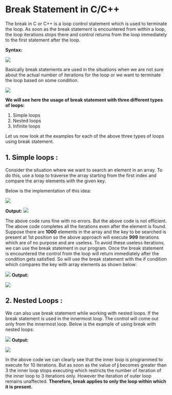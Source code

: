 # Break Statement in C/C++

The break in C or C++ is a loop control statement which is used to terminate the loop. As soon as the break statement is encountered from within a loop, the loop iterations stops there and control returns from the loop immediately to the first statement after the loop.

**Syntax:**

![](https://github.com/AswinS07/C_programming/tree/cb180b01be700b949bffc78969e3c5db4ae16b97/_includes/Breaksyntax.png)

Basically break statements are used in the situations when we are not sure about the actual number of iterations for the loop or we want to terminate the loop based on some condition.

![](https://github.com/AswinS07/C_programming/tree/cb180b01be700b949bffc78969e3c5db4ae16b97/_includes/Breakflowchart.png)

**We will see here the usage of break statement with three different types of loops:**

1. Simple loops
2. Nested loops
3. Infinite loops

Let us now look at the examples for each of the above three types of loops using break statement.

## 1. **Simple loops** :

Consider the situation where we want to search an element in an array. To do this, use a loop to traverse the array starting from the first index and compare the array elements with the given key.

Below is the implementation of this idea:

![](https://github.com/AswinS07/C_programming/tree/cb180b01be700b949bffc78969e3c5db4ae16b97/_includes/breaksimpleloops.png)

**Output:** ![](https://github.com/AswinS07/C_programming/tree/cb180b01be700b949bffc78969e3c5db4ae16b97/_includes/Breaksimpleloopsoutput.png)

The above code runs fine with no errors. But the above code is not efficient. The above code completes all the iterations even after the element is found. Suppose there are **1000** elements in the array and the key to be searched is present at 1st position so the above approach will execute **999** iterations which are of no purpose and are useless. To avoid these useless iterations, we can use the break statement in our program. Once the break statement is encountered the control from the loop will return immediately after the condition gets satisfied. So will use the break statement with the if condition which compares the key with array elements as shown below:

![](https://github.com/AswinS07/C_programming/tree/cb180b01be700b949bffc78969e3c5db4ae16b97/_includes/breaksimpleloops2.png) **Output:**

![](https://github.com/AswinS07/C_programming/tree/cb180b01be700b949bffc78969e3c5db4ae16b97/_includes/breaksimpleloops2output.png)

## 2. **Nested Loops** :

We can also use break statement while working with nested loops. If the break statement is used in the innermost loop. The control will come out only from the innermost loop. Below is the example of using break with nested loops:

![](https://github.com/AswinS07/C_programming/tree/cb180b01be700b949bffc78969e3c5db4ae16b97/_includes/Breaknestedloops.png) **Output:**

![](https://github.com/AswinS07/C_programming/tree/cb180b01be700b949bffc78969e3c5db4ae16b97/_includes/Breaknestedloopsoutput.png)

In the above code we can clearly see that the inner loop is programmed to execute for 10 iterations. But as soon as the value of **j** becomes greater than 3 the inner loop stops executing which restricts the number of iteration of the inner loop to 3 iterations only. However the iteration of outer loop remains unaffected. **Therefore, break applies to only the loop within which it is present.**

